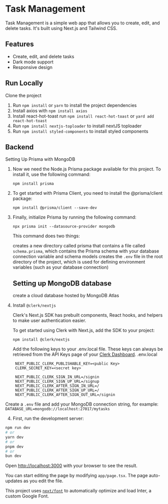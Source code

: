 # Task Management

Task Management is a simple web app that allows you to create, edit, and delete tasks. It's built using Next.js and Tailwind CSS.

## Features

- Create, edit, and delete tasks
- Dark mode support
- Responsive design

## Run Locally

Clone the project


1. Run `npm install` or `yarn` to install the project dependencies
2. Install axios with `npm install axios`
3. Install react-hot-toast run `npm install react-hot-toast` or `yard add react-hot-toast`
4. Run `npm install nextjs-toploader` to install nextJS toploader
5. Run `npm install styled-components` to install styled components

## Backend

Setting Up Prisma with MongoDB

1. Now we need the Node.js Prisma package available for this project. To install it, use the following command:

     `npm install prisma`

2. To get started with Prisma Client, you need to install the @prisma/client package:

     `npm install @prisma/client --save-dev`
   
3. Finally, initialize Prisma by running the following command:

    `npx prisma init --datasource-provider mongodb`

    This command does two things:

    creates a new directory called prisma that contains a file called `schema.prisma`, which contains the Prisma schema with your database connection variable and schema models
    creates the `.env` file in the root directory of the project, which is used for defining environment variables (such as your database connection)

     ## Setting up MongoDB database

   create a cloud database hosted by MongoDB Atlas 
     

5. Install `@clerk/nextjs`
   

   Clerk's Next.js SDK has prebuilt components, React hooks, and helpers to make user authentication easier.

   To get started using Clerk with Next.js, add the SDK to your project:

    `npm install @clerk/nextjs`

   Add the following keys to your .env.local file. These keys can always be retrieved from the API Keys page of your [Clerk Dashboard](https://dashboard.clerk.com).
   .env.local
   ```
    NEXT_PUBLIC_CLERK_PUBLISHABLE_KEY=<public Key>
    CLERK_SECRET_KEY=<secret key>

    NEXT_PUBLIC_CLERK_SIGN_IN_URL=/signin
    NEXT_PUBLIC_CLERK_SIGN_UP_URL=/signup
    NEXT_PUBLIC_CLERK_AFTER_SIGN_IN_URL=/
    NEXT_PUBLIC_CLERK_AFTER_SIGN_UP_URL=/
    NEXT_PUBLIC_CLERK_AFTER_SIGN_OUT_URL=/signin

    ```

   




Create a `.env` file and add your MongoDB connection string, for example: `DATABASE_URL=mongodb://localhost:27017/mytasks`
    
4. First, run the development server:

```bash
npm run dev
# or
yarn dev
# or
pnpm dev
# or
bun dev
```

Open [http://localhost:3000](http://localhost:3000) with your browser to see the result.

You can start editing the page by modifying `app/page.tsx`. The page auto-updates as you edit the file.

This project uses [`next/font`](https://nextjs.org/docs/basic-features/font-optimization) to automatically optimize and load Inter, a custom Google Font.

